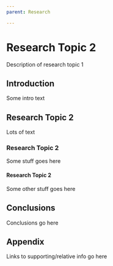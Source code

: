 ```yaml
---
parent: Research

---
```

# Research Topic 2

Description of research topic 1

## Introduction

Some intro text

## Research Topic 2

 Lots of text

### Research Topic 2

Some stuff goes here

#### Research Topic 2

Some other stuff goes here

## Conclusions

Conclusions go here

## Appendix

Links to supporting/relative info go here
